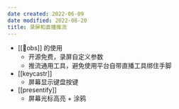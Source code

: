 ```yaml
---
date created: 2022-06-09
date modified: 2022-08-20
title: 录屏和直播推流
---
```

- [[🤖obs]] 的使用
	- 开源免费，录屏自定义参数
	- 推流通用工具，避免使用平台自带直播工具绑住手脚
- [[keycastr]]
	- 屏幕显示键盘按键
- [[presentify]]
	- 屏幕光标高亮 + 涂鸦
